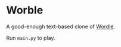# Worble

A good-enough text-based clone
of [Wordle](https://www.nytimes.com/games/wordle/index.html).

Run `main.py` to play.
